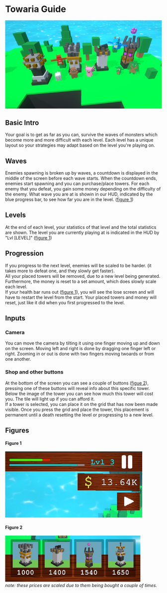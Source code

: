 # Towaria Guide

![a banner image showing all the cute little enemies](images/banner.png)

## Basic Intro
Your goal is to get as far as you can, survive the waves of monsters which become more and more difficult with each level.
Each level has a unique layout so your strategies may adapt based on the level you're playing on.

## Waves
Enemies spawning is broken up by waves, a countdown is displayed in the middle of the screen before each wave starts.
When the countdown ends, enemies start spawning and you can purchase/place towers.
For each enemy that you defeat, you gain some money depending on the difficulty of the enemy.
What wave you are at is showin in our HUD, indicated by the blue progress bar, to see how far you are in the level. ([figure 1](#figure-1))

## Levels
At the end of each level, your statistics of that level and the total statistics are shown.
The level you are currently playing at is indicated in the HUD by "Lvl \[LEVEL\]" ([figure 1](#figure-1))

## Progression
If you progress to the next level, enemies will be scaled to be harder. (it takes more to defeat one, and they slowly get faster).<br/>
All your placed towers will be removed, due to a new level being generated. Furthermore, the money is reset to a set amount, which does slowly scale each level.<br/>
If your health bar runs out ([figure 1](#figure-1)), you will see the lose screen and will have to restart the level from the start.
Your placed towers and money will reset, just like it did when you first progressed to the level.

## Inputs
### Camera
You can move the camera by tilting it using one finger moving up and down on the screen.
Moving left and right is done by dragging one finger left or right. Zooming in or out is done with two fingers moving twoards or from one another.
### Shop and other buttons
At the bottom of the screen you can see a couple of buttons ([figue 2](#figure-2)), pressing one of these buttons will reveal info about this specific tower.
Below the image of the tower you can see how much this tower will cost you.
The tile will light up if you can afford it.<br/>
If a tower is selected, you can place it on the grid that has now been made visible.
Once you press the grid and place the tower, this placement is permanent until a death resetting the level or progressing to a new level.


## Figures
#### Figure 1
![an image showing the heads up display](images/hud.png)

#### Figure 2
![an image showing the show at the bottom of the screen](images/shop.png)<br/>
*note: these prices are scaled due to them being bought a couple of times.*
